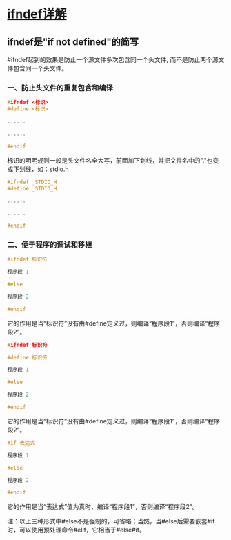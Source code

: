# [ifndef详解](https://blog.csdn.net/weixin_42692164/article/details/113368331?utm_source=app&app_version=4.11.0)
## ifndef是"if not defined"的简写
#ifndef起到的效果是防止一个源文件多次包含同一个头文件,
而不是防止两个源文件包含同一个头文件。

### 一、防止头文件的重复包含和编译
```cpp
#ifndef <标识>
#define <标识>

......

......

#endif


```
标识的明明规则一般是头文件名全大写，前面加下划线，并把文件名中的"."也变成下划线，如：stdio.h
```cpp
#ifndef _STDIO_H
#define _STDIO_H

......

......

#endif
```
### 二、便于程序的调试和移植
```c
#ifndef 标识符

程序段 1

#else

程序段 2

#endif

```
它的作用是当“标识符”没有由#define定义过，则编译“程序段1”，否则编译“程序段2”。
```cpp
#ifndef 标识符

#define 标识符

程序段 1

#else

程序段 2

#endif


```
它的作用是当“标识符”没有由#define定义过，则编译“程序段1”，否则编译“程序段2”。


```cpp
#if 表达式

程序段 1

#else

程序段 2

#endif


```
它的作用是当“表达式”值为真时，编译“程序段1”，否则编译“程序段2”。

注：以上三种形式中#else不是强制的，可省略；当然，当#else后需要嵌套#if时，可以使用预处理命令#elif，它相当于#else#if。
